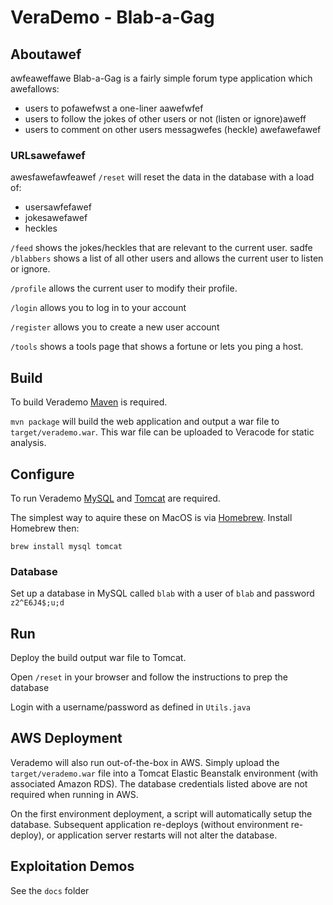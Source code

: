 # VeraDemo - Blab-a-Gag

## Aboutawef
awfeaweffawe
Blab-a-Gag is a fairly simple forum type application which awefallows:
 - users to pofawefwst a one-liner aawefwfef
 - users to follow the jokes of other users or not (listen or ignore)aweff
 - users to comment on other users messagwefes (heckle)
 awefawefawef
### URLsawefawef
awesfawefawfeawef
`/reset` will reset the data in the database with a load of:
 - usersawfefawef
 - jokesawefawef
 - heckles
  
`/feed` shows the jokes/heckles that are relevant to the current user.
sadfe
`/blabbers` shows a list of all other users and allows the current user to listen or ignore.

`/profile` allows the current user to modify their profile.

`/login` allows you to log in to your account

`/register` allows you to create a new user account

`/tools` shows a tools page that shows a fortune or lets you ping a host.


## Build

To build Verademo [Maven](https://maven.apache.org) is required.

`mvn package` will build the web application and output a war file to `target/verademo.war`. This war file can be uploaded to Veracode for static analysis.

## Configure

To run Verademo [MySQL](https://www.mysql.com/) and [Tomcat](https://tomcat.apache.org/) are required.

The simplest way to aquire these on MacOS is via [Homebrew](http://brew.sh/). Install Homebrew then:

    brew install mysql tomcat

### Database

Set up a database in MySQL called `blab` with a user of `blab` and password `z2^E6J4$;u;d`
 
## Run

Deploy the build output war file to Tomcat.

Open `/reset` in your browser and follow the instructions to prep the database

Login with a username/password as defined in `Utils.java`

## AWS Deployment

Verademo will also run out-of-the-box in AWS. Simply upload the `target/verademo.war` file into a Tomcat Elastic Beanstalk environment (with associated Amazon RDS). The database credentials listed above are not required when running in AWS.

On the first environment deployment, a script will automatically setup the database. Subsequent application re-deploys (without environment re-deploy), or application server restarts will not alter the database.

## Exploitation Demos

See the `docs` folder



